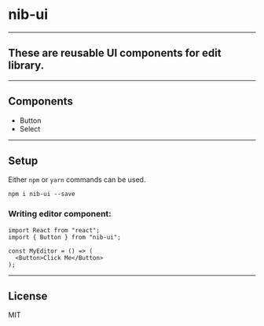 # nib-ui

---

## These are reusable UI components for edit library.

---

## Components

- Button
- Select

---

## Setup

Either `npm` or `yarn` commands can be used.

```
npm i nib-ui --save
```

### Writing editor component:

```
import React from "react";
import { Button } from "nib-ui";

const MyEditor = () => (
  <Button>Click Me</Button>
);
```

---

## License

MIT
